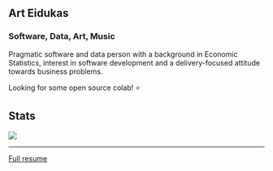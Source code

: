 ## Art Eidukas

### Software, Data, Art, Music

Pragmatic software and data person with a background in Economic Statistics,
interest in software development and a delivery-focused attitude towards
business problems. 

Looking for some open source colab! ⭐ 

## Stats
<img align="center" src="https://github-readme-stats.vercel.app/api?username=finnkauski&show_icons=true&count_private=true&theme=radical" />

---

[Full resume](https://finnkauski.github.io/resume)

